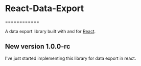 # React-Data-Export
============

A data export library built with and for [React](http://facebook.github.io/react/index.html). 

## New version 1.0.0-rc

I've just started implementing this library for data export in react.
